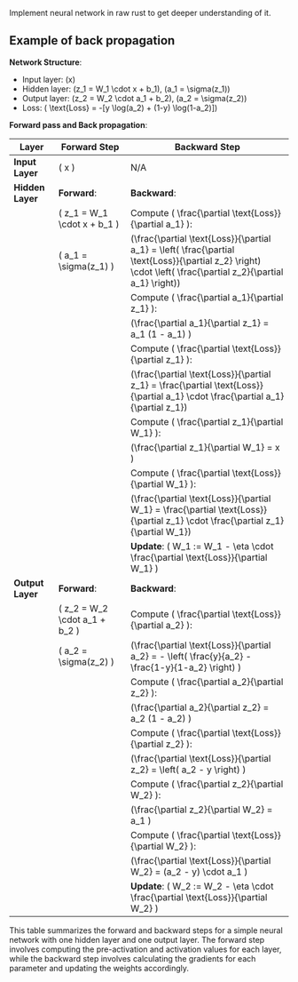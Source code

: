 Implement neural network in raw rust to get deeper understanding of it. 

## Example of back propagation

**Network Structure**:
- Input layer: \(x\)
- Hidden layer: \(z_1 = W_1 \cdot x + b_1\), \(a_1 = \sigma(z_1)\)
- Output layer: \(z_2 = W_2 \cdot a_1 + b_2\), \(a_2 = \sigma(z_2)\)
- Loss: \( \text{Loss} = -[y \log(a_2) + (1-y) \log(1-a_2)]\)

**Forward pass and Back propagation**:

| **Layer**        | **Forward Step**                                                                                           | **Backward Step**                                                                                                                                            |
|------------------|------------------------------------------------------------------------------------------------------------|--------------------------------------------------------------------------------------------------------------------------------------------------------------|
| **Input Layer**  | \( x \)                                                                                                    | N/A                                                                                                                                                          |
| **Hidden Layer** | **Forward**:                                                                                               | **Backward**:                                                                                                                                                |
|                  | \( z_1 = W_1 \cdot x + b_1 \)                                                                              | Compute \( \frac{\partial \text{Loss}}{\partial a_1} \):                                                                                                     |
|                  | \( a_1 = \sigma(z_1) \)                                                                                    | \(\frac{\partial \text{Loss}}{\partial a_1} = \left( \frac{\partial \text{Loss}}{\partial z_2} \right) \cdot \left( \frac{\partial z_2}{\partial a_1} \right)\) |
|                  |                                                                                                            | Compute \( \frac{\partial a_1}{\partial z_1} \):                                                                                                             |
|                  |                                                                                                            | \(\frac{\partial a_1}{\partial z_1} = a_1 (1 - a_1) \)                                                                                                       |
|                  |                                                                                                            | Compute \( \frac{\partial \text{Loss}}{\partial z_1} \):                                                                                                     |
|                  |                                                                                                            | \(\frac{\partial \text{Loss}}{\partial z_1} = \frac{\partial \text{Loss}}{\partial a_1} \cdot \frac{\partial a_1}{\partial z_1}\)                              |
|                  |                                                                                                            | Compute \( \frac{\partial z_1}{\partial W_1} \):                                                                                                             |
|                  |                                                                                                            | \(\frac{\partial z_1}{\partial W_1} = x \)                                                                                                                   |
|                  |                                                                                                            | Compute \( \frac{\partial \text{Loss}}{\partial W_1} \):                                                                                                     |
|                  |                                                                                                            | \(\frac{\partial \text{Loss}}{\partial W_1} = \frac{\partial \text{Loss}}{\partial z_1} \cdot \frac{\partial z_1}{\partial W_1}\)                              |
|                  |                                                                                                            | **Update**: \( W_1 := W_1 - \eta \cdot \frac{\partial \text{Loss}}{\partial W_1} \)                                                                          |
| **Output Layer** | **Forward**:                                                                                               | **Backward**:                                                                                                                                                |
|                  | \( z_2 = W_2 \cdot a_1 + b_2 \)                                                                            | Compute \( \frac{\partial \text{Loss}}{\partial a_2} \):                                                                                                     |
|                  | \( a_2 = \sigma(z_2) \)                                                                                    | \(\frac{\partial \text{Loss}}{\partial a_2} = - \left( \frac{y}{a_2} - \frac{1-y}{1-a_2} \right) \)                                                          |
|                  |                                                                                                            | Compute \( \frac{\partial a_2}{\partial z_2} \):                                                                                                             |
|                  |                                                                                                            | \(\frac{\partial a_2}{\partial z_2} = a_2 (1 - a_2) \)                                                                                                       |
|                  |                                                                                                            | Compute \( \frac{\partial \text{Loss}}{\partial z_2} \):                                                                                                     |
|                  |                                                                                                            | \(\frac{\partial \text{Loss}}{\partial z_2} = \left( a_2 - y \right) \)                                                                                      |
|                  |                                                                                                            | Compute \( \frac{\partial z_2}{\partial W_2} \):                                                                                                             |
|                  |                                                                                                            | \(\frac{\partial z_2}{\partial W_2} = a_1 \)                                                                                                                 |
|                  |                                                                                                            | Compute \( \frac{\partial \text{Loss}}{\partial W_2} \):                                                                                                     |
|                  |                                                                                                            | \(\frac{\partial \text{Loss}}{\partial W_2} = (a_2 - y) \cdot a_1 \)                                                                                         |
|                  |                                                                                                            | **Update**: \( W_2 := W_2 - \eta \cdot \frac{\partial \text{Loss}}{\partial W_2} \)                                                                          |

This table summarizes the forward and backward steps for a simple neural network with one hidden layer and one output layer. The forward step involves computing the pre-activation and activation values for each layer, while the backward step involves calculating the gradients for each parameter and updating the weights accordingly.